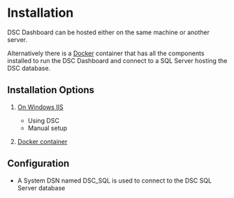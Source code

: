 # Installation

DSC Dashboard can be hosted either on the same machine or another server. 

Alternatively there is a [Docker](../Docker) container that has all the components installed to run the
DSC Dashboard and connect to a SQL Server hosting the DSC database.

## Installation Options

1. [On Windows IIS](Installation_IIS.md)
    - Using DSC
    - Manual setup
    
2. [Docker container](../Docker)

## Configuration

- A System DSN named DSC_SQL is used to connect to the DSC SQL Server database